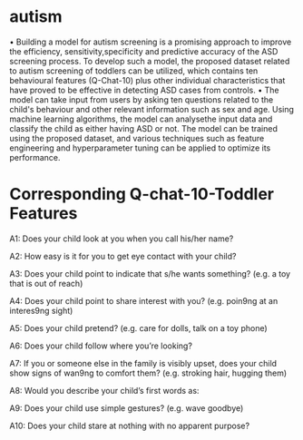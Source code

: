 # autism
• Building a model for autism screening is a promising approach to improve the efficiency, sensitivity,specificity and predictive accuracy of the ASD 
screening process. To develop such a model, the proposed dataset related to autism screening of toddlers can be utilized, which contains ten behavioural features (Q-Chat-10) plus other individual characteristics that have proved to be effective in detecting ASD cases from controls.
• The model can take input from users by asking ten questions related to the child's behaviour and other relevant information such as sex and age. Using machine learning algorithms, the model can analysethe input data and classify the child as either having ASD or not. The model can be trained using the proposed dataset, and various techniques such as feature engineering and hyperparameter tuning can be applied to optimize its performance.


# Corresponding Q-chat-10-Toddler Features
A1: Does your child look at you when you call his/her name?

A2: How easy is it for you to get eye contact with your child?

A3: Does your child point to indicate that s/he wants something? (e.g. a toy that
is out of reach)

A4: Does your child point to share interest with you? (e.g. poin9ng at an
interes9ng sight)

A5: Does your child pretend? (e.g. care for dolls, talk on a toy phone)

A6: Does your child follow where you’re looking?

A7: If you or someone else in the family is visibly upset, does your child show
signs of wan9ng to comfort them? (e.g. stroking hair, hugging them)

A8: Would you describe your child’s first words as:

A9: Does your child use simple gestures? (e.g. wave goodbye)

A10: Does your child stare at nothing with no apparent purpose?
